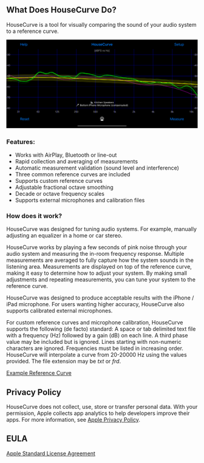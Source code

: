 ## What Does HouseCurve Do?

HouseCurve is a tool for visually comparing the sound of your audio system to a reference curve.

![](/assets/img/iPhoneScreen.png)

### Features:

* Works with AirPlay, Bluetooth or line-out
* Rapid collection and averaging of measurements
* Automatic measurement validation (sound level and interference)
* Three common reference curves are included
* Supports custom reference curves
* Adjustable fractional octave smoothing
* Decade or octave frequency scales
* Supports external microphones and calibration files

### How does it work?
HouseCurve was designed for tuning audio systems.  For example, manually adjusting an equalizer in a home or car stereo.

HouseCurve works by playing a few seconds of pink noise through your audio system and measuring the in-room frequency response.  Multiple measurements are averaged to fully capture how the system sounds in the listening area.  Measurements are displayed on top of the reference curve, making it easy to determine how to adjust your system.  By making small adjustments and repeating measurements, you can tune your system to the reference curve.

HouseCurve was designed to produce acceptable results with the iPhone / iPad microphone.   For users wanting higher accuracy, HouseCurve also supports calibrated external microphones.

For custom reference curves and microphone calibration, HouseCurve supports the following (de facto) standard:  A space or tab delimited text file with a frequency (Hz) followed by a gain (dB) on each line.  A third phase value may be included but is ignored.  Lines starting with non-numeric characters are ignored.  Frequencies must be listed in increasing order.  HouseCurve will interpolate a curve from 20-20000 Hz using the values provided.  The file extension may be _txt_ or _frd_.

[Example Reference Curve](/examples/curve.txt)

## Privacy Policy

HouseCurve does not collect, use, store or transfer personal data.  With your permission, Apple collects app analytics to help developers improve their apps.  For more information, see [Apple Privacy Policy](https://www.apple.com/privacy/).

## EULA

[Apple Standard License Agreement](https://www.apple.com/legal/internet-services/itunes/dev/stdeula)




